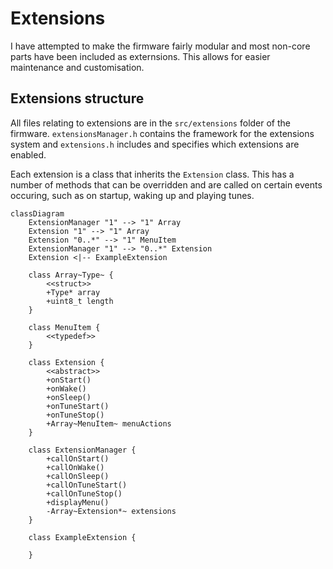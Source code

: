 # Extensions
I have attempted to make the firmware fairly modular and most non-core parts have been included as externsions. This allows for easier maintenance and customisation.

## Extensions structure
All files relating to extensions are in the `src/extensions` folder of the firmware. `extensionsManager.h` contains the framework for the extensions system and `extensions.h` includes and specifies which extensions are enabled.

Each extension is a class that inherits the `Extension` class. This has a number of methods that can be overridden and are called on certain events occuring, such as on startup, waking up and playing tunes.

```mermaid
classDiagram
    ExtensionManager "1" --> "1" Array
    Extension "1" --> "1" Array
    Extension "0..*" --> "1" MenuItem
    ExtensionManager "1" --> "0..*" Extension
    Extension <|-- ExampleExtension

    class Array~Type~ {
        <<struct>>
        +Type* array
        +uint8_t length
    }

    class MenuItem {
        <<typedef>>
    }

    class Extension {
        <<abstract>>
        +onStart()
        +onWake()
        +onSleep()
        +onTuneStart()
        +onTuneStop()
        +Array~MenuItem~ menuActions
    }

    class ExtensionManager {
        +callOnStart()
        +callOnWake()
        +callOnSleep()
        +callOnTuneStart()
        +callOnTuneStop()
        +displayMenu()
        -Array~Extension*~ extensions
    }

    class ExampleExtension {

    }
```